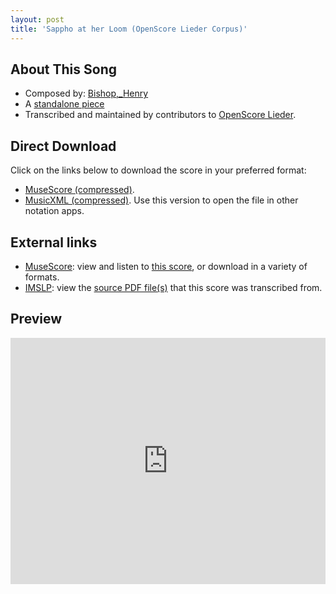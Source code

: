 ```yaml
---
layout: post
title: 'Sappho at her Loom (OpenScore Lieder Corpus)'
---
```


## About This Song

- Composed by: [Bishop,_Henry](https://fourscoreandmore.org/openscore/lieder/Bishop,_Henry)
- A [standalone piece](https://fourscoreandmore.org/openscore/lieder/Bishop,_Henry/_)
- Transcribed and maintained by contributors to [OpenScore Lieder].

[OpenScore Lieder]: https://musescore.com/openscore-lieder-corpus

## Direct Download

Click on the links below to download the score in your preferred format:
- [MuseScore (compressed)](https://github.com/openscore/lieder/blob/main/scores/Bishop,_Henry/_/Sappho_at_her_Loom/lc6446003.mscz?raw=true).
- [MusicXML (compressed)](https://github.com/openscore/lieder/blob/main/scores/Bishop,_Henry/_/Sappho_at_her_Loom/lc6446003.mxl?raw=true). Use this version to open the file in other notation apps.

## External links

- [MuseScore]: view and listen to [this score][MuseScore], or download in a variety of formats.
- [IMSLP]: view the [source PDF file(s)][IMSLP] that this score was transcribed from.

[MuseScore]: https://musescore.com/score/6446003
[IMSLP]: https://imslp.org/wiki/Special:ReverseLookup/572445

## Preview

<iframe width="100%" height="394" src="https://musescore.com/openscore-lieder-corpus/scores/6446003/embed" frameborder="0" allowfullscreen allow="autoplay; fullscreen"></iframe>

